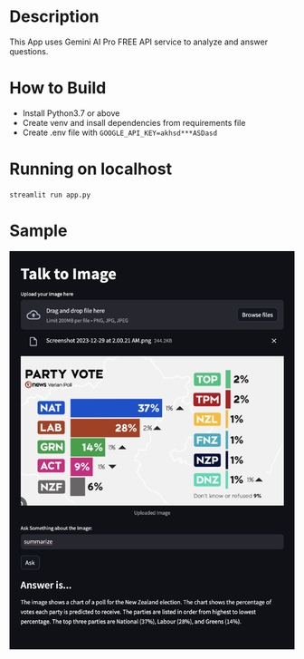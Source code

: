 # Description
This App uses Gemini AI Pro FREE API service to analyze and answer questions.


# How to Build
- Install Python3.7 or above
- Create venv and insall dependencies from requirements file
- Create .env file with `GOOGLE_API_KEY=akhsd***ASDasd`

# Running on localhost
`streamlit run app.py`

# Sample

![Alt text](image.png)

